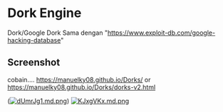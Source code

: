 # Dork Engine

Dork/Google Dork Sama dengan "https://www.exploit-db.com/google-hacking-database"

## Screenshot
cobain....  https://manuelky08.github.io/Dorks/ or https://manuelky08.github.io/Dorks/dorks-v2.html
 

(<a href="https://freeimage.host/i/dUmrJg1"><img src="https://iili.io/dUmrJg1.md.png" alt="dUmrJg1.md.png" border="0"></a>)
<a href="https://freeimage.host/i/KJxgVKx"><img src="https://iili.io/KJxgVKx.md.png" alt="KJxgVKx.md.png" border="0"></a>
